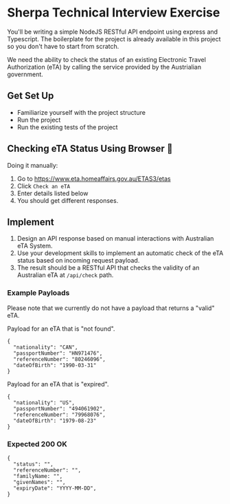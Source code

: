 # Sherpa Technical Interview Exercise

You'll be writing a simple NodeJS RESTful API endpoint using express and Typescript. The boilerplate for the project is already available in this project so you don't have to start from scratch.

We need the ability to check the status of an existing Electronic Travel Authorization (eTA) by calling the service provided by the Austrialian government.

## Get Set Up

- Familiarize yourself with the project structure
- Run the project
- Run the existing tests of the project

## Checking eTA Status Using Browser 🦘

Doing it manually:

1. Go to https://www.eta.homeaffairs.gov.au/ETAS3/etas
2. Click `Check an eTA`
3. Enter details listed below
4. You should get different responses.

## Implement

1. Design an API response based on manual interactions with Australian eTA System.
2. Use your development skills to implement an automatic check of the eTA status based on incoming request payload.
3. The result should be a RESTful API that checks the validity of an Australian eTA at `/api/check` path.

### Example Payloads

Please note that we currently do not have a payload that returns a "valid" eTA.

Payload for an eTA that is "not found".

```javascript/json
{
  "nationality": "CAN",
  "passportNumber": "HN971476",
  "referenceNumber": "80246096",
  "dateOfBirth": "1990-03-31"
}
```

Payload for an eTA that is "expired".

```javascript/json
{
  "nationality": "US",
  "passportNumber": "494061902",
  "referenceNumber": "79968076",
  "dateOfBirth": "1979-08-23"
}
```

### Expected 200 OK

```javascript/json
{
  "status": "",
  "referenceNumber": "",
  "familyName: "",
  "givenNames": "",
  "expiryDate": "YYYY-MM-DD",
}
```
